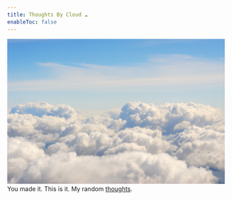 ```yaml
---
title: Thoughts By Cloud ☁️
enableToc: false
---
```

![Clouds in the sky](/content/images/clouds.jpeg)
You made it. This is it. My random [thoughts](https://thanhvannguyen.github.io/quartz/thoughts). 
